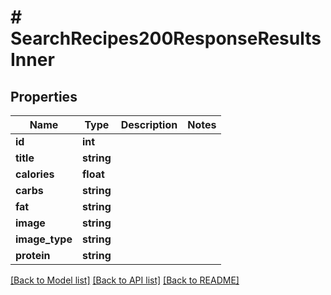 # # SearchRecipes200ResponseResultsInner

## Properties

Name | Type | Description | Notes
------------ | ------------- | ------------- | -------------
**id** | **int** |  |
**title** | **string** |  |
**calories** | **float** |  |
**carbs** | **string** |  |
**fat** | **string** |  |
**image** | **string** |  |
**image_type** | **string** |  |
**protein** | **string** |  |

[[Back to Model list]](../../README.md#models) [[Back to API list]](../../README.md#endpoints) [[Back to README]](../../README.md)
